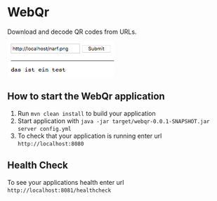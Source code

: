 # WebQr

Download and decode QR codes from URLs.

![](shot.png?raw=true "Title")

How to start the WebQr application
---

1. Run `mvn clean install` to build your application
1. Start application with `java -jar target/webqr-0.0.1-SNAPSHOT.jar server config.yml`
1. To check that your application is running enter url `http://localhost:8080`

Health Check
---

To see your applications health enter url `http://localhost:8081/healthcheck`
